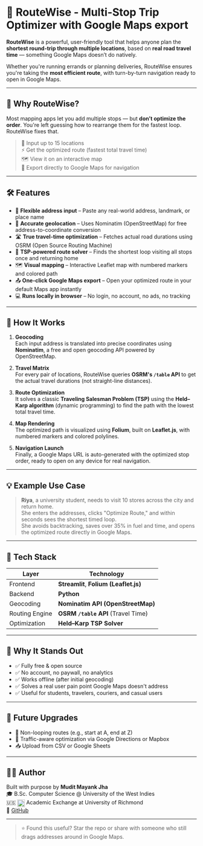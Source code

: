 # 🧭 RouteWise - Multi-Stop Trip Optimizer with Google Maps export

**RouteWise** is a powerful, user-friendly tool that helps anyone plan the **shortest round-trip through multiple locations**, based on **real road travel time** — something Google Maps doesn’t do natively.

Whether you're running errands or planning deliveries, RouteWise ensures you're taking the **most efficient route**, with turn-by-turn navigation ready to open in Google Maps.

---

## 🚗 Why RouteWise?

Most mapping apps let you add multiple stops — but **don’t optimize the order**. You're left guessing how to rearrange them for the fastest loop. RouteWise fixes that.

> 📍 Input up to 15 locations  
> ⚡ Get the optimized route (fastest total travel time)  
> 🗺️ View it on an interactive map  
> 📲 Export directly to Google Maps for navigation

---

## 🛠️ Features

- 🔎 **Flexible address input** – Paste any real-world address, landmark, or place name
- 📍 **Accurate geolocation** – Uses Nominatim (OpenStreetMap) for free address-to-coordinate conversion
- 🛣️ **True travel-time optimization** – Fetches actual road durations using OSRM (Open Source Routing Machine)
- 🧠 **TSP-powered route solver** – Finds the shortest loop visiting all stops once and returning home
- 🗺️ **Visual mapping** – Interactive Leaflet map with numbered markers and colored path
- 📤 **One-click Google Maps export** – Open your optimized route in your default Maps app instantly
- 💻 **Runs locally in browser** – No login, no account, no ads, no tracking

---

## 🧠 How It Works

1. **Geocoding**  
   Each input address is translated into precise coordinates using **Nominatim**, a free and open geocoding API powered by OpenStreetMap.

2. **Travel Matrix**  
   For every pair of locations, RouteWise queries **OSRM's `/table` API** to get the actual travel durations (not straight-line distances).

3. **Route Optimization**  
   It solves a classic **Traveling Salesman Problem (TSP)** using the **Held–Karp algorithm** (dynamic programming) to find the path with the lowest total travel time.

4. **Map Rendering**  
   The optimized path is visualized using **Folium**, built on **Leaflet.js**, with numbered markers and colored polylines.

5. **Navigation Launch**  
   Finally, a Google Maps URL is auto-generated with the optimized stop order, ready to open on any device for real navigation.

---

## 💡 Example Use Case

> **Riya**, a university student, needs to visit 10 stores across the city and return home.  
> She enters the addresses, clicks "Optimize Route," and within seconds sees the shortest timed loop.  
> She avoids backtracking, saves over 35% in fuel and time, and opens the optimized route directly in Google Maps.

---

## 🧰 Tech Stack

| Layer           | Technology                         |
|------------------|--------------------------------------|
| Frontend         | **Streamlit**, **Folium (Leaflet.js)** |
| Backend          | **Python**                           |
| Geocoding        | **Nominatim API (OpenStreetMap)**    |
| Routing Engine   | **OSRM `/table` API** (Travel Time)  |
| Optimization     | **Held–Karp TSP Solver**             |

---

## 🚀 Why It Stands Out

- ✅ Fully free & open source
- ✅ No account, no paywall, no analytics
- ✅ Works offline (after initial geocoding)
- ✅ Solves a real user pain point Google Maps doesn't address
- ✅ Useful for students, travelers, couriers, and casual users

---

## 🌱 Future Upgrades

- 🔁 Non-looping routes (e.g., start at A, end at Z)
- 🚦 Traffic-aware optimization via Google Directions or Mapbox
- 📥 Upload from CSV or Google Sheets

---

## 👨‍💻 Author

Built with purpose by **Mudit Mayank Jha**  
🎓 B.Sc. Computer Science @ University of the West Indies  
🇺🇸 <img src="https://upload.wikimedia.org/wikipedia/en/a/a4/Flag_of_the_United_States.svg" alt="US Flag" width="20" style="vertical-align: middle;"/> Academic Exchange at University of Richmond  
🔗 [GitHub](https://github.com/muditjha20)

---

> ⭐ Found this useful? Star the repo or share with someone who still drags addresses around in Google Maps.
